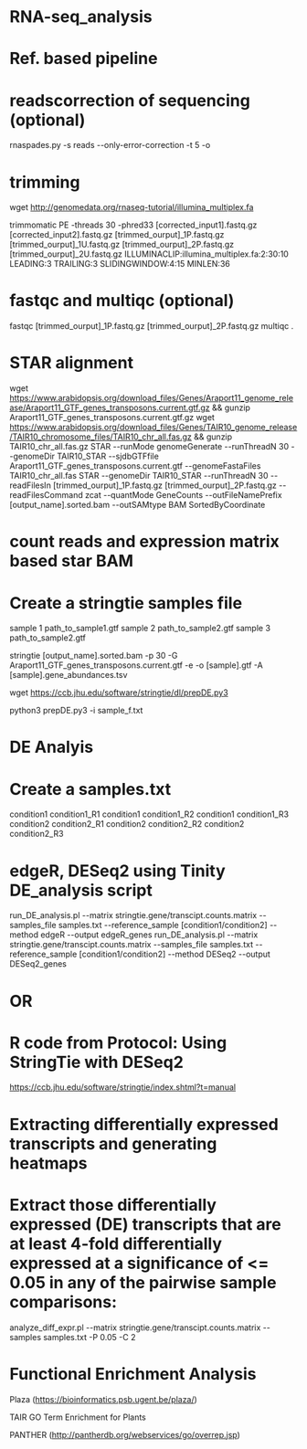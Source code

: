 # RNA-seq_analysis
# Ref. based pipeline
# readscorrection of sequencing (optional)
rnaspades.py -s reads --only-error-correction -t 5 -o 

# trimming

wget http://genomedata.org/rnaseq-tutorial/illumina_multiplex.fa

trimmomatic PE -threads 30 -phred33 [corrected_input1].fastq.gz [corrected_input2].fastq.gz [trimmed_ourput]_1P.fastq.gz [trimmed_ourput]_1U.fastq.gz [trimmed_ourput]_2P.fastq.gz [trimmed_ourput]_2U.fastq.gz  ILLUMINACLIP:illumina_multiplex.fa:2:30:10 LEADING:3 TRAILING:3 SLIDINGWINDOW:4:15 MINLEN:36

# fastqc and multiqc (optional)
fastqc [trimmed_ourput]_1P.fastq.gz [trimmed_ourput]_2P.fastq.gz
multiqc .

# STAR alignment 
wget https://www.arabidopsis.org/download_files/Genes/Araport11_genome_release/Araport11_GTF_genes_transposons.current.gtf.gz && gunzip Araport11_GTF_genes_transposons.current.gtf.gz
wget https://www.arabidopsis.org/download_files/Genes/TAIR10_genome_release/TAIR10_chromosome_files/TAIR10_chr_all.fas.gz && gunzip  TAIR10_chr_all.fas.gz
STAR --runMode genomeGenerate --runThreadN 30 --genomeDir TAIR10_STAR --sjdbGTFfile Araport11_GTF_genes_transposons.current.gtf --genomeFastaFiles TAIR10_chr_all.fas
STAR --genomeDir TAIR10_STAR --runThreadN 30 --readFilesIn [trimmed_ourput]_1P.fastq.gz [trimmed_ourput]_2P.fastq.gz --readFilesCommand zcat --quantMode GeneCounts --outFileNamePrefix [output_name].sorted.bam --outSAMtype BAM SortedByCoordinate


# count reads and expression matrix based star BAM
# Create a stringtie samples file

sample 1	path_to_sample1.gtf
sample 2	path_to_sample2.gtf
sample 3	path_to_sample2.gtf



stringtie [output_name].sorted.bam -p 30 -G Araport11_GTF_genes_transposons.current.gtf -e -o [sample].gtf -A [sample].gene_abundances.tsv

wget https://ccb.jhu.edu/software/stringtie/dl/prepDE.py3

python3 prepDE.py3 -i sample_f.txt

# DE Analyis
# Create a samples.txt
condition1	condition1_R1
condition1	condition1_R2
condition1  condition1_R3  
condition2  condition2_R1
condition2  condition2_R2
condition2  condition2_R3




# edgeR, DESeq2 using Tinity DE_analysis script

run_DE_analysis.pl --matrix stringtie.gene/transcipt.counts.matrix --samples_file samples.txt --reference_sample [condition1/condition2] --method edgeR --output edgeR_genes
run_DE_analysis.pl --matrix stringtie.gene/transcipt.counts.matrix --samples_file samples.txt --reference_sample [condition1/condition2] --method DESeq2 --output DESeq2_genes

# OR
# R code from Protocol: Using StringTie with DESeq2
https://ccb.jhu.edu/software/stringtie/index.shtml?t=manual 

# Extracting differentially expressed transcripts and generating heatmaps
# Extract those differentially expressed (DE) transcripts that are at least 4-fold differentially expressed at a significance of <= 0.05 in any of the pairwise sample comparisons:

analyze_diff_expr.pl --matrix stringtie.gene/transcipt.counts.matrix --samples samples.txt -P 0.05 -C 2 


# Functional Enrichment Analysis

Plaza (https://bioinformatics.psb.ugent.be/plaza/) 

TAIR GO Term Enrichment for Plants

PANTHER (http://pantherdb.org/webservices/go/overrep.jsp)
